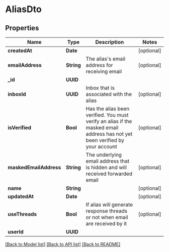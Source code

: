 # AliasDto

## Properties
Name | Type | Description | Notes
------------ | ------------- | ------------- | -------------
**createdAt** | **Date** |  | [optional] 
**emailAddress** | **String** | The alias&#39;s email address for receiving email | [optional] 
**_id** | **UUID** |  | 
**inboxId** | **UUID** | Inbox that is associated with the alias | [optional] 
**isVerified** | **Bool** | Has the alias been verified. You must verify an alias if the masked email address has not yet been verified by your account | [optional] 
**maskedEmailAddress** | **String** | The underlying email address that is hidden and will received forwarded email | [optional] 
**name** | **String** |  | [optional] 
**updatedAt** | **Date** |  | [optional] 
**useThreads** | **Bool** | If alias will generate response threads or not when email are received by it | [optional] 
**userId** | **UUID** |  | 

[[Back to Model list]](../README.md#documentation-for-models) [[Back to API list]](../README.md#documentation-for-api-endpoints) [[Back to README]](../README.md)



